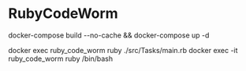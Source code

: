 # RubyCodeWorm
docker-compose build --no-cache && docker-compose up -d

docker exec ruby_code_worm ruby ./src/Tasks/main.rb
docker exec -it ruby_code_worm ruby /bin/bash
